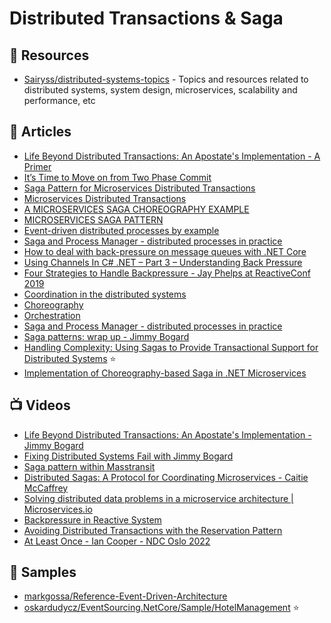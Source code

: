# Distributed Transactions & Saga

## 📘 Resources
- [Sairyss/distributed-systems-topics](https://github.com/Sairyss/distributed-systems-topics) - Topics and resources related to distributed systems, system design, microservices, scalability and performance, etc

## 📕 Articles

- [Life Beyond Distributed Transactions: An Apostate's Implementation - A Primer](https://jimmybogard.com/life-beyond-transactions-implementation-primer/)
- [It’s Time to Move on from Two Phase Commit](http://dbmsmusings.blogspot.com/2019/01/its-time-to-move-on-from-two-phase.html)
- [Saga Pattern for Microservices Distributed Transactions](https://medium.com/design-microservices-architecture-with-patterns/saga-pattern-for-microservices-distributed-transactions-7e95d0613345)
- [Microservices Distributed Transactions](https://medium.com/design-microservices-architecture-with-patterns/microservices-distributed-transactions-a71a996e5db8)
- [A MICROSERVICES SAGA CHOREOGRAPHY EXAMPLE](https://akfpartners.com/growth-blog/a-microservices-saga-choreography-example)
- [MICROSERVICES SAGA PATTERN](https://akfpartners.com/growth-blog/microservices-saga-pattern)
- [Event-driven distributed processes by example](https://event-driven.io/en/event_driven_distributed_processes_by_example/)
- [Saga and Process Manager - distributed processes in practice](https://event-driven.io/en/saga_process_manager_distributed_transactions/)
- [How to deal with back-pressure on message queues with .NET Core](https://www.davidguida.net/how-to-deal-with-back-pressure-on-message-queues-with-net-core/)
- [Using Channels In C# .NET – Part 3 – Understanding Back Pressure](https://dotnetcoretutorials.com/2020/11/24/using-channels-in-net-core-part-3-understanding-back-pressure/)
- [Four Strategies to Handle Backpressure - Jay Phelps at ReactiveConf 2019](https://www.infoq.com/news/2019/10/reactiveconf-2019-backpressure/)
- [Coordination in the distributed systems](https://rafaelldi.blog/posts/coordination-in-the-distributed-systems/)
- [Choreography](https://rafaelldi.blog/posts/choreography/)
- [Orchestration](https://rafaelldi.blog/posts/orchestration/)
- [Saga and Process Manager - distributed processes in practice](https://event-driven.io/en/saga_process_manager_distributed_transactions/)
- [Saga patterns: wrap up - Jimmy Bogard](https://lostechies.com/jimmybogard/2013/05/14/saga-patterns-wrap-up/)
- [Handling Complexity: Using Sagas to Provide Transactional Support for Distributed Systems](https://medium.com/ssense-tech/handling-complexity-using-sagas-to-provide-transactional-support-for-distributed-systems-61ae909e0829) ⭐
- [Implementation of Choreography-based Saga in .NET Microservices](https://www.gokhan-gokalp.com/en/implementation-of-choreography-based-saga-in-dotnet-microservices/)

## 📺 Videos
- [Life Beyond Distributed Transactions: An Apostate's Implementation - Jimmy Bogard](https://www.youtube.com/watch?v=AUrKofVRHV4)
- [Fixing Distributed Systems Fail with Jimmy Bogard](https://www.youtube.com/watch?v=p0M1rrmfrWg)
- [Saga pattern within Masstransit](https://www.youtube.com/watch?v=Vsnz7np84Vc)
- [Distributed Sagas: A Protocol for Coordinating Microservices - Caitie McCaffrey](https://www.youtube.com/watch?v=0UTOLRTwOX0)
- [Solving distributed data problems in a microservice architecture | Microservices.io](https://www.youtube.com/watch?v=AEbJgpamZ4w)
- [Backpressure in Reactive System](https://blog.frankel.ch/backpressure-reactive-systems/)
- [Avoiding Distributed Transactions with the Reservation Pattern](https://www.youtube.com/watch?v=PZm0RQGcs38)
- [At Least Once - Ian Cooper - NDC Oslo 2022](https://www.youtube.com/watch?v=_9ULo-F4nmE)

## 🚀 Samples
- [markgossa/Reference-Event-Driven-Architecture](https://github.com/markgossa/Reference-Event-Driven-Architecture)
- [oskardudycz/EventSourcing.NetCore/Sample/HotelManagement](https://github.com/oskardudycz/EventSourcing.NetCore/tree/main/Sample/HotelManagement) ⭐